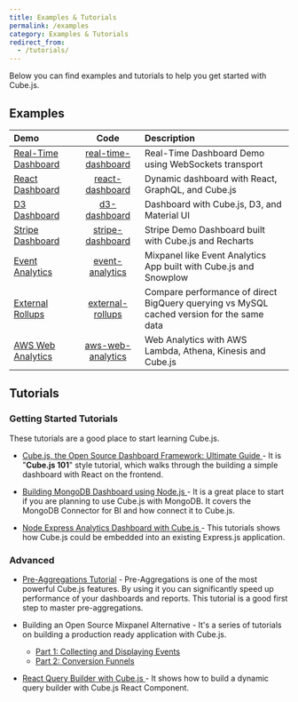 ```yaml
---
title: Examples & Tutorials
permalink: /examples
category: Examples & Tutorials
redirect_from:
  - /tutorials/
---
```


Below you can find examples and tutorials to help you get started with Cube.js.

## Examples


| Demo | Code | Description |
|:------|:----------:|:-------------|
|[Real-Time Dashboard][link-real-time-dashboard]|[real-time-dashboard][code-real-time-dashboard]|Real-Time Dashboard Demo using WebSockets transport|
|[React Dashboard][link-react-dashboard]|[react-dashboard][code-react-dashboard]|Dynamic dashboard with React, GraphQL, and Cube.js|
|[D3 Dashboard][link-d3-dashboard]|[d3-dashboard][code-d3-dashboard]|Dashboard with Cube.js, D3, and Material UI|
|[Stripe Dashboard][link-stripe-dashboard]|[stripe-dashboard][code-stripe-dashboard]|Stripe Demo Dashboard built with Cube.js and Recharts|
|[Event Analytics][link-event-analytics]|[event-analytics][code-event-analytics]|Mixpanel like Event Analytics App built with Cube.js and Snowplow|
|[External Rollups][link-external-rollups]|[external-rollups][code-external-rollups]|Compare performance of direct BigQuery querying vs MySQL cached version for the same data|
|[AWS Web Analytics][link-aws-web-analytics]|[aws-web-analytics][code-aws-web-analytics]|Web Analytics with AWS Lambda, Athena, Kinesis and Cube.js|

[link-real-time-dashboard]: https://real-time-dashboard-demo.cube.dev/
[code-real-time-dashboard]: https://github.com/cube-js/cube.js/tree/master/examples/real-time-dashboard
[link-react-dashboard]: https://react-dashboard-demo.cube.dev/
[code-react-dashboard]: https://github.com/cube-js/cube.js/tree/master/guides/react-dashboard/demo
[link-d3-dashboard]: https://d3-dashboard-demo.cube.dev/
[code-d3-dashboard]: https://github.com/cube-js/cube.js/tree/master/examples/d3-dashboard
[link-stripe-dashboard]: http://cubejs-stripe-dashboard-example.s3-website-us-west-2.amazonaws.com/
[code-stripe-dashboard]: https://github.com/cube-js/cube.js/tree/master/examples/stripe-dashboard
[link-event-analytics]: https://d1ygcqhosay4lt.cloudfront.net/
[code-event-analytics]: https://github.com/cube-js/cube.js/tree/master/examples/event-analytics
[link-external-rollups]: https://external-rollups-demo.cube.dev/
[code-external-rollups]: https://github.com/cube-js/cube.js/tree/master/examples/external-rollups
[link-aws-web-analytics]: http://aws-web-analytics-dashboard.s3-website-us-east-1.amazonaws.com/
[code-aws-web-analytics]: https://github.com/cube-js/cube.js/tree/master/examples/aws-web-analytics

## Tutorials

### Getting Started Tutorials
These tutorials are a good place to start learning Cube.js.

* [Cube.js, the Open Source Dashboard Framework: Ultimate Guide
](https://cube.dev/blog/cubejs-open-source-dashboard-framework-ultimate-guide) - It is "**Cube.js 101**" style tutorial, which walks through the building a simple dashboard with React on the frontend.

* [Building MongoDB Dashboard using Node.js
](https://cube.dev/blog/building-mongodb-dashboard-using-node.js) - It is a
great place to start if you are planning to use Cube.js with MongoDB. It covers
the MongoDB Connector for BI and how connect it to Cube.js.

* [Node Express Analytics Dashboard with Cube.js
](https://cube.dev/blog/node-express-analytics-dashboard-with-cubejs) - This
tutorials shows how Cube.js could be embedded into an existing Express.js
application.

### Advanced

* [Pre-Aggregations Tutorial](https://cube.dev/blog/high-performance-data-analytics-with-cubejs-pre-aggregations/) - Pre-Aggregations is one of the most powerful Cube.js features. By using it you can significantly speed up performance of your dashboards and reports. This tutorial is a good first step to master pre-aggregations.

* Building an Open Source Mixpanel Alternative - It's a series of tutorials on
building a production ready application with Cube.js.
  - [Part 1: Collecting and Displaying Events](https://cube.dev/blog/building-an-open-source-mixpanel-alternative-1)
  - [Part 2: Conversion Funnels ](https://cube.dev/blog/building-open-source-mixpanel-alternative-2/)

* [React Query Builder with Cube.js
](https://cube.dev/blog/react-query-builder-with-cubejs) - It shows how to
build a dynamic query builder with Cube.js React Component.
